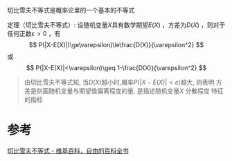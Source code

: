 

切比雪夫不等式是概率论里的一个基本的不等式


定理（切比雪夫不等式）:
设随机变量$X$具有数学期望$E(X)$ ，方差为$D(X)$ ，则对于任何正数$\varepsilon>0$ ，有
$$
P(|X-E(X)|)\ge\varepsilon)\le\frac{D(X)}{\varepsilon^2}
$$
或
$$
P(|X-E(X)|<\varepsilon)\geq  1-\frac{D(X)}{\varepsilon^2}
$$


> 由切比雪夫不等式知, 当$D(X)$越小时,概率$P(|X-E(X)|<\varepsilon)$越大, 则表明 方差是刻画随机变量与期望值偏离程度的量, 是描述随机变量$X$ 分散程度 特征的指标

# 参考
[切比雪夫不等式 - 维基百科，自由的百科全书](https://zh.wikipedia.org/wiki/%E5%88%87%E6%AF%94%E9%9B%AA%E5%A4%AB%E4%B8%8D%E7%AD%89%E5%BC%8F)
